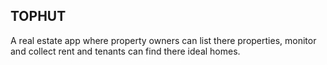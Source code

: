 ## TOPHUT
A real estate app where property owners can list there properties, monitor and collect rent and tenants can find there ideal homes.
